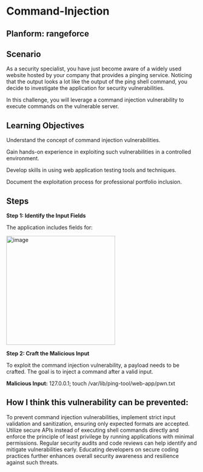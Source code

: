 # Command-Injection

## Planform: rangeforce
## Scenario
As a security specialist, you have just become aware of a widely used website hosted by your company that provides a pinging service. Noticing that the output looks a lot like the output of the ping shell command, you decide to investigate the application for security vulnerabilities.

In this challenge, you will leverage a command injection vulnerability to execute commands on the vulnerable server.

## Learning Objectives
Understand the concept of command injection vulnerabilities.

Gain hands-on experience in exploiting such vulnerabilities in a controlled environment.

Develop skills in using web application testing tools and techniques.

Document the exploitation process for professional portfolio inclusion.

## Steps

**Step 1: Identify the Input Fields**

The application includes fields for:

<img width="287" alt="image" src="https://github.com/user-attachments/assets/3ff72798-af9e-4cc3-aa43-dc1eed01d08d">

**Step 2: Craft the Malicious Input**

To exploit the command injection vulnerability, a payload needs to be crafted. The goal is to inject a command after a valid input.

**Malicious Input:**
127.0.0.1; touch /var/lib/ping-tool/web-app/pwn.txt

## How I think this vulnerability can be prevented:


To prevent command injection vulnerabilities, implement strict input validation and sanitization, ensuring only expected formats are accepted. Utilize secure APIs instead of executing shell commands directly and enforce the principle of least privilege by running applications with minimal permissions. Regular security audits and code reviews can help identify and mitigate vulnerabilities early. Educating developers on secure coding practices further enhances overall security awareness and resilience against such threats.
